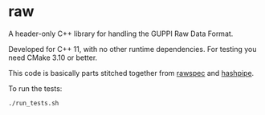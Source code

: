 # raw
A header-only C++ library for handling the GUPPI Raw Data Format.

Developed for C++ 11, with no other runtime dependencies. For testing you need CMake 3.10 or better.

This code is basically parts stitched together from [rawspec](https://github.com/UCBerkeleySETI/rawspec) and [hashpipe](https://github.com/MydonSolutions/hashpipe).

To run the tests:

```
./run_tests.sh
```
